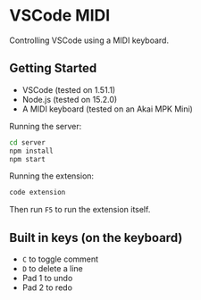 # VSCode MIDI

Controlling VSCode using a MIDI keyboard.

## Getting Started
- VSCode (tested on 1.51.1)
- Node.js (tested on 15.2.0)
- A MIDI keyboard (tested on an Akai MPK Mini)

Running the server:
```bash
cd server
npm install
npm start
```

Running the extension:
```bash
code extension
```
Then run `F5` to run the extension itself.

## Built in keys (on the keyboard)
- `C` to toggle comment
- `D` to delete a line
- Pad 1 to undo
- Pad 2 to redo